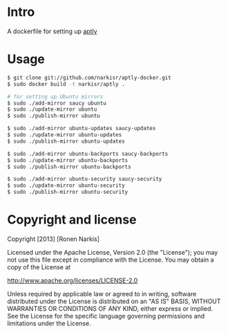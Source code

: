 # Intro

A dockerfile for setting up [aptly](http://www.aptly.info/)

# Usage

```bash
$ git clone git://github.com/narkisr/aptly-docker.git
$ sudo docker build -t narkisr/aptly .

# for setting up Ubuntu mirrors
$ sudo ./add-mirror saucy ubuntu
$ sudo ./update-mirror ubuntu
$ sudo ./publish-mirror ubuntu

$ sudo ./add-mirror ubuntu-updates saucy-updates 
$ sudo ./update-mirror ubuntu-updates
$ sudo ./publish-mirror ubuntu-updates

$ sudo ./add-mirror ubuntu-backports saucy-backports 
$ sudo ./update-mirror ubuntu-backports
$ sudo ./publish-mirror ubuntu-backports

$ sudo ./add-mirror ubuntu-security saucy-security 
$ sudo ./update-mirror ubuntu-security
$ sudo ./publish-mirror ubuntu-security
```

# Copyright and license
Copyright [2013] [Ronen Narkis]

Licensed under the Apache License, Version 2.0 (the "License"); you may not use this file except in compliance with the License. You may obtain a copy of the License at

http://www.apache.org/licenses/LICENSE-2.0

Unless required by applicable law or agreed to in writing, software distributed under the License is distributed on an "AS IS" BASIS, WITHOUT WARRANTIES OR CONDITIONS OF ANY KIND, either express or implied. See the License for the specific language governing permissions and limitations under the License.
